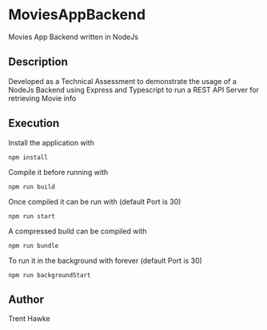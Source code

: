 # MoviesAppBackend
Movies App Backend written in NodeJs

## Description
Developed as a Technical Assessment to demonstrate the usage of a NodeJs Backend using Express and Typescript to run a REST API Server for retrieving Movie info

## Execution

Install the application with
```
npm install
```

Compile it before running with
```
npm run build
```

Once compiled it can be run with (default Port is 30)
```
npm run start
```

A compressed build can be compiled with
```
npm run bundle
```

To run it in the background with forever (default Port is 30)
```
npm run backgroundStart
```

## Author

Trent Hawke

